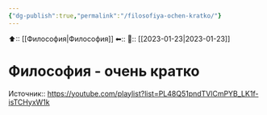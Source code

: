 ```yaml
---
{"dg-publish":true,"permalink":"/filosofiya-ochen-kratko/"}
---
```



⬆:: [[Философия\|Философия]]
⬅::
📅:: [[2023-01-23\|2023-01-23]]

# Философия - очень кратко

Источник:: https://youtube.com/playlist?list=PL48Q51pndTVlCmPYB_LK1f-isTCHyxW1k
